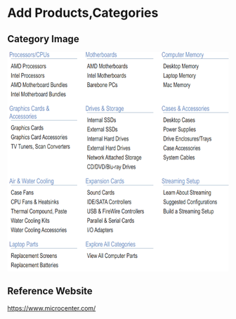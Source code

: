 # Add Products,Categories

## Category Image

<img src="CategoryImage.png" width="800" height="500"> 

## Reference Website

https://www.microcenter.com/


